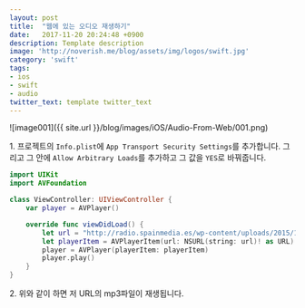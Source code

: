 ```yaml
---
layout: post
title:  "웹에 있는 오디오 재생하기"
date:   2017-11-20 20:24:48 +0900
description: Template description
image: 'http://noverish.me/blog/assets/img/logos/swift.jpg'
category: 'swift'
tags:
- ios
- swift
- audio
twitter_text: template twitter_text
---
```


![image001]({{ site.url }}/blog/images/iOS/Audio-From-Web/001.png)

1\. 프로젝트의 `Info.plist`에 `App Transport Security Settings`를 추가합니다. 그리고 그 안에 `Allow Arbitrary Loads`를 추가하고 그 값을 `YES`로 바꿔줍니다.

```swift
import UIKit
import AVFoundation

class ViewController: UIViewController {
    var player = AVPlayer()

    override func viewDidLoad() {
        let url = "http://radio.spainmedia.es/wp-content/uploads/2015/12/tailtoddle_lo4.mp3"
        let playerItem = AVPlayerItem(url: NSURL(string: url)! as URL)
        player = AVPlayer(playerItem: playerItem)
        player.play()
    }
}
```

2\. 위와 같이 하면 저 URL의 mp3파일이 재생됩니다.
